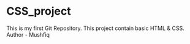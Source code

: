 # CSS_project
This is my first Git Repository. This project contain basic HTML &amp; CSS.
<br>
Author - Mushfiq
